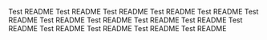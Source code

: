 Test README
Test README
Test README
Test README
Test README
Test README
Test README
Test README
Test README
Test README
Test README
Test README
Test README
Test README
Test README
